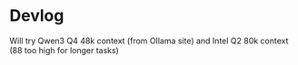 # Devlog

Will try Qwen3 Q4 48k context (from Ollama site) and Intel Q2 80k context (88 too high for longer tasks)
